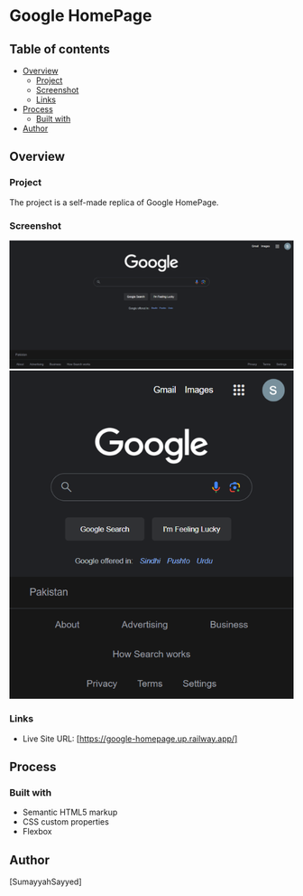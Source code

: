 # Google HomePage

## Table of contents

- [Overview](#overview)
  - [Project](#project)
  - [Screenshot](#screenshot)
  - [Links](#links)
- [Process](#process)
  - [Built with](#built-with)
- [Author](#author)

## Overview

### Project

The project is a self-made replica of Google HomePage.

### Screenshot

![](My-Design/Desktop.png)
![](My-Design/Mobile.png)

### Links

- Live Site URL: [https://google-homepage.up.railway.app/]

## Process

### Built with

- Semantic HTML5 markup
- CSS custom properties
- Flexbox

## Author

[SumayyahSayyed]
